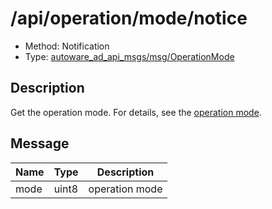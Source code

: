 # /api/operation/mode/notice

- Method: Notification
- Type: [autoware_ad_api_msgs/msg/OperationMode](../type/autoware_ad_api_msgs/msg/operation_mode.md)

## Description

Get the operation mode. For details, see the [operation mode](../data/operation-mode.md).

## Message

| Name | Type  | Description    |
| ---- | ----- | -------------- |
| mode | uint8 | operation mode |
